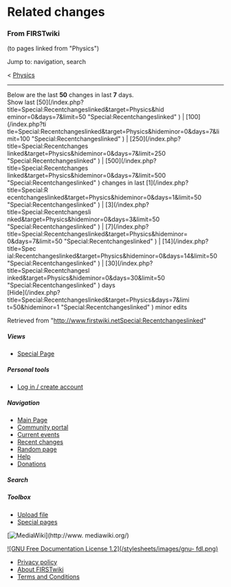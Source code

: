 # Related changes

### From FIRSTwiki

(to pages linked from "Physics")

Jump to: navigation, search

&lt; [Physics](/index.php?title=Physics&redirect=no "Physics" )  

* * *

Below are the last **50** changes in last **7** days.  
Show last [50](/index.php?title=Special:Recentchangeslinked&target=Physics&hid
eminor=0&days=7&limit=50 "Special:Recentchangeslinked" ) | [100](/index.php?ti
tle=Special:Recentchangeslinked&target=Physics&hideminor=0&days=7&limit=100
"Special:Recentchangeslinked" ) | [250](/index.php?title=Special:Recentchanges
linked&target=Physics&hideminor=0&days=7&limit=250
"Special:Recentchangeslinked" ) | [500](/index.php?title=Special:Recentchanges
linked&target=Physics&hideminor=0&days=7&limit=500
"Special:Recentchangeslinked" ) changes in last [1](/index.php?title=Special:R
ecentchangeslinked&target=Physics&hideminor=0&days=1&limit=50
"Special:Recentchangeslinked" ) | [3](/index.php?title=Special:Recentchangesli
nked&target=Physics&hideminor=0&days=3&limit=50 "Special:Recentchangeslinked"
) | [7](/index.php?title=Special:Recentchangeslinked&target=Physics&hideminor=
0&days=7&limit=50 "Special:Recentchangeslinked" ) | [14](/index.php?title=Spec
ial:Recentchangeslinked&target=Physics&hideminor=0&days=14&limit=50
"Special:Recentchangeslinked" ) | [30](/index.php?title=Special:Recentchangesl
inked&target=Physics&hideminor=0&days=30&limit=50
"Special:Recentchangeslinked" ) days  
[Hide](/index.php?title=Special:Recentchangeslinked&target=Physics&days=7&limi
t=50&hideminor=1 "Special:Recentchangeslinked" ) minor edits

Retrieved from
"<http://www.firstwiki.netSpecial:Recentchangeslinked>"

##### Views

  * [Special Page](Special:Recentchangeslinked/Physics)

##### Personal tools

  * [Log in / create account](/index.php?title=Special:Userlogin&returnto=Special:Recentchangeslinked)

[](Main_Page "Main Page" )

##### Navigation

  * [Main Page](Main_Page)
  * [Community portal](FIRSTwiki:Community_portal)
  * [Current events](Current_events)
  * [Recent changes](Special:Recentchanges)
  * [Random page](Special:Random)
  * [Help](Help:Contents)
  * [Donations](FIRSTwiki:Site_support)

##### Search



##### Toolbox

  * [Upload file](Special:Upload)
  * [Special pages](Special:Specialpages)

[![MediaWiki](/skins/common/images/poweredby_mediawiki_88x31.png)](http://www.
mediawiki.org/)

[![GNU Free Documentation License 1.2](/stylesheets/images/gnu-
fdl.png)](http://www.gnu.org/copyleft/fdl.html)

  * [Privacy policy](FIRSTwiki:Privacy_policy "FIRSTwiki:Privacy policy" )
  * [About FIRSTwiki](FIRSTwiki:About "FIRSTwiki:About" )
  * [Terms and Conditions](FIRSTwiki:Terms_and_conditions "FIRSTwiki:Terms and conditions" )

